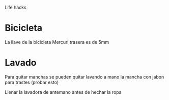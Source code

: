 Life hacks

# Bicicleta

La llave de la bicicleta Mercuri trasera es de 5mm

# Lavado

Para quitar manchas se pueden quitar lavando a mano la mancha con jabon para trastes (probar esto)

Llenar la lavadora de antemano antes de hechar la ropa

